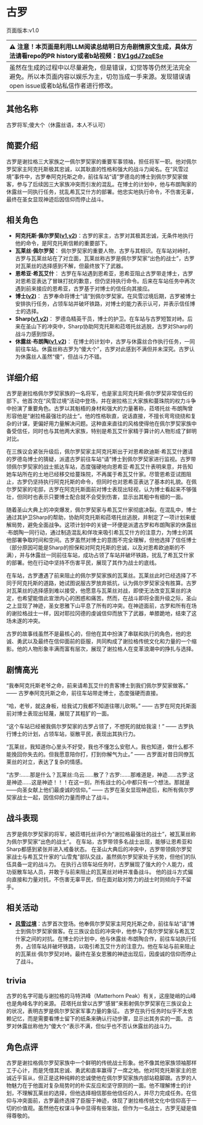 # 古罗
页面版本:v1.0
 

| :warning: 注意！本页面是利用LLM阅读总结明日方舟剧情原文生成，具体方法请看repo的PR history或者b站视频：[BV1gdJ7zqESe](https://www.bilibili.com/video/BV1gdJ7zqESe/)         |
|:----------------------------|
| 虽然在生成的过程中以尽量避免，但是错误，幻觉等等仍然无法完全避免。所以本页面内容以娱乐为主，切勿当成一手来源。发现错误请open issue或者b站私信作者进行修改。|



## 其他名称
古罗将军;傻大个（休露丝语，本人不认可）
## 简要介绍
古罗是谢拉格三大家族之一佩尔罗契家的重要军事领袖，担任将军一职。他对佩尔罗契家主阿克托斯极其忠诚，以其耿直的性格和强大的战斗力闻名。在“风雪过境”事件中，古罗奉阿克托斯之命，前往车站“请”罗德岛的博士到佩尔罗契家做客，参与了后续因三大家族冲突而引发的混乱。在博士的计划中，他与布朗陶家的休露丝一同执行任务，扰乱希瓦艾什方的部署。他忠实地执行命令，不伤害无辜，最终在圣女显现神迹后因信仰而停止战斗。
## 相关角色
-   **阿克托斯·佩尔罗契([v1](extended_char_b08aae.md),[v2](../char_v3/extended_char_b08aae.md))**：古罗的家主，古罗对其极其忠诚，无条件地执行他的命令，是阿克托斯信赖的重要部下。
-   **瓦莱丝·佩尔罗契**： 佩尔罗契家的重要人物，古罗与其相识。在车站对峙时，古罗与瓦莱丝站在了对立面，瓦莱丝称古罗是佩尔罗契家“出色的战士”，古罗对瓦莱丝的选择感到不解，但最终放下了武器。
-   **恩希亚·希瓦艾什**： 古罗在车站遇到恩希亚，恩希亚阻止古罗带走博士，古罗对恩希亚表达了冒昧打扰的歉意，但仍坚持执行命令。后来在车站任务中再次遇到前来接应的恩希亚，古罗基于对博士的信任向其接应。
-   **博士([v2](../char_v3/extended_char_bo_shi.md))**： 古罗奉命将博士“请”到佩尔罗契家。在风雪过境后期，古罗被博士安排执行任务，占领车站并破坏铁路，对博士的能力表示认可，并表示信任博士的选择。
-   **Sharp([v1](char_609_acguad.md),[v2](../char_v3/char_609_acguad.md))**： 罗德岛精英干员，博士的护卫。在车站与古罗短暂对峙。后来在圣山下的冲突中，Sharp协助阿克托斯和菈塔托丝逃脱，古罗对Sharp的战斗力感到惊讶。
-   **休露丝·布朗陶([v1](extended_char_b6a906.md),[v2](../char_v3/extended_char_b6a906.md))**： 在博士的计划中，古罗与休露丝合作执行任务，一同前往车站。休露丝称古罗为“傻大个”，古罗对此感到不满但并未深究。古罗认为休露丝人虽然“傻”，但战斗力不错。
## 详细介绍
古罗是谢拉格佩尔罗契家族的一名将军，也是家主阿克托斯·佩尔罗契非常信任的部下。他首次在“风雪过境”活动中登场，并在谢拉格三大家族和蔓珠院的权力斗争中扮演了重要角色。古罗以其魁梧的身材和强大的力量著称，菈塔托丝·布朗陶曾形容他是“谢拉格最强壮的战士”。他的性格耿直，说话直接，不擅长弯弯绕绕和复杂的计谋，更偏好用力量解决问题。这种直来直往的风格使得他在佩尔罗契家族中备受信任，同时也与其他两大家族，特别是希瓦艾什家精于算计的人物形成了鲜明对比。

在三族议会紧张升级后，佩尔罗契家主阿克托斯出于对恩希欧迪斯·希瓦艾什邀请的罗德岛博士的猜疑，派遣古罗前往车站“请”博士到佩尔罗契家进行监视。古罗带领佩尔罗契家的战士抵达车站，态度强硬地向恩希亚·希瓦艾什表明来意，并告知她车站所在的土地已经移交给蔓珠院，不再属于希瓦艾什家。尽管恩希亚试图阻止，古罗仍坚持执行阿克托斯的命令，但同时也对恩希亚表达了基本的礼貌。在佩尔罗契家的宅邸，古罗在阿克托斯面前对博士表现出轻视，认为博士看起来不够强壮，但同时也表示只要博士配合就不会受到伤害，显示出其粗中有细的一面。

随着圣山大典上的冲突爆发，佩尔罗契家与希瓦艾什家彻底决裂。在混乱中，博士通过其护卫Sharp的帮助，协助阿克托斯和菈塔托丝逃脱，并制定了一项计划来缓解局势，避免全面战争。这项计划中的关键一环便是派遣古罗和布朗陶家的休露丝·布朗陶一同行动，通过制造混乱和佯攻来吸引希瓦艾什方的注意力，为博士的其他部署争取时间和空间。古罗虽然对博士的意图不完全理解，但他选择了信任博士（部分原因可能是Sharp的担保和对阿克托斯的忠诚，以及对恩希欧迪斯的不满），并与休露丝一同前往车站，成功占领了车站并破坏铁路，扰乱了希瓦艾什家的部署。他在行动中坚持不伤害平民，展现了其作为战士的底线。

在车站，古罗遭遇了前来阻止的佩尔罗契家族的瓦莱丝。瓦莱丝此时已经选择了不同于阿克托斯的道路，她试图说服古罗放弃抵抗，认为佩尔罗契家没有胜算。古罗对瓦莱丝的选择感到难以接受，他愿意与瓦莱丝对战，即使无法改变瓦莱丝的决定，也希望能借此宣泄内心的困惑和痛苦。然而，在战斗即将全面升级之际，圣山之上显现了神迹，圣女恩雅下山平息了所有的冲突。在神迹面前，古罗和所有在场的谢拉格战士一样，因对耶拉冈德的虔诚信仰而放下了武器，单膝跪地，结束了这场未遂的冲突。

古罗的故事线虽然不是最核心的，但他在其中扮演了串联和执行的角色，他的忠诚、勇武以及最终在信仰面前的臣服，共同构成了谢拉格传统文化和力量的一个缩影。他的人物形象丰满而富有层次，展现了谢拉格人在变革浪潮中的挣扎与选择。
## 剧情高光
“我奉阿克托斯老爷之命，前来请希瓦艾什的贵客博士到我们佩尔罗契家做客。”
—— 古罗奉阿克托斯之命，前往车站带走博士，态度强硬而直接。

“哈，老爷，就这身板，给我试刀我都不知道往哪儿砍啊。”
—— 古罗在阿克托斯面前对博士表现出轻蔑，展现了其粗犷的一面。

“这个车站已经被我佩尔罗契家的古罗占领了，不想死的就给我滚！”
—— 古罗执行博士的计划，占领车站，驱散平民，表现出其执行力。

“瓦莱丝，我知道你心里头不好受，我也不懂怎么安慰人。我也知道，做什么都不能挽回你失去的。但我愿意陪你打，打到你解气为止。”
—— 古罗面对昔日同僚瓦莱丝的对立，表达了复杂的情感。

“古罗:......那是什么？瓦莱丝:乌云......散了？古罗:......那难道是，神迹......古罗:这是神迹......这是神迹！！！在这一刻，所有战士的心中都只有一个想法。那就是——向圣女献上他们最虔诚的信仰。”
—— 古罗在圣女显现神迹后，和所有佩尔罗契家战士一起，因信仰的力量而停止了战斗。
## 战斗表现
古罗是佩尔罗契家的将军，被菈塔托丝评价为“谢拉格最强壮的战士”，被瓦莱丝称为佩尔罗契家“出色的战士”。
在车站，古罗带领多名战士出现，能够让恩希亚和Sharp都感到紧张并进入戒备状态。
在圣山大典后的冲突中，古罗带领佩尔罗契家战士与希瓦艾什家的“山雪鬼”部队交战，虽然佩尔罗契家处于劣势，但他们的队伍具备一定的战斗力。
在执行占领车站任务时，古罗展现了强大的个人能力，成功驱散车站人员，并敢于与前来阻止的瓦莱丝对峙并准备战斗。
他的战斗方式偏向直接和力量对抗，不伤害无辜平民，但在面对敌对势力的战士时则倾向于不留手。
## 相关活动
-   **[风雪过境](../stories/act14side.md)**：古罗首次登场。他奉佩尔罗契家主阿克托斯之命，前往车站“请”博士到佩尔罗契家做客。在三族议会后的冲突中，他参与了佩尔罗契家与希瓦艾什家之间的对抗。在博士的计划中，他与休露丝·布朗陶合作，前往车站执行任务，占领车站并破坏铁路，以吸引希瓦艾什方的注意力。他在车站与前来阻止的瓦莱丝·佩尔罗契对峙。最终在圣女恩雅的神迹出现后，因虔诚的信仰而停止了战斗。
## trivia
古罗的名字可能与谢拉格的马特洪峰（Matterhorn Peak）有关，这座陡峭的山峰也是角峰名字的来源。
菈塔托丝曾以古罗“感冒”来影射佩尔罗契家在三族议会上的状况，表明古罗是佩尔罗契家军事力量的象征。
古罗在执行任务时似乎不太依赖记忆，而是需要看博士留下的纸条来确认行动步骤，显示出其务实的一面。
古罗对休露丝称他为“傻大个”表示不满，但似乎也不否认休露丝的战斗力。
## 角色点评
古罗是谢拉格佩尔罗契家族中一个鲜明的传统战士形象。他不像其他家族领袖那样工于心计，而是凭借其忠诚、勇武和直率赢得了一席之地。他对阿克托斯家主的忠诚近乎盲从，但正是这种纯粹的忠诚使他在佩尔罗契家族内部站稳脚跟。古罗的人物魅力在于他面对复杂局势时的朴实反应和坚守原则的一面。他不理解博士的计划，不理解瓦莱丝的选择，但他选择相信那些他信任的人，并尽力完成任务。在信仰与冲突面前，古罗最终选择了臣服于神迹，体现了谢拉格传统文化中信仰高于一切的价值观。虽然他在权谋斗争中显得有些笨拙，但作为一名战士，古罗无疑是值得尊敬的。